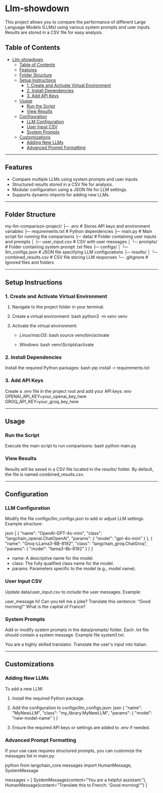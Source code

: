# Llm-showdown

This project allows you to compare the performance of different Large Language Models (LLMs) using various system prompts and user inputs. Results are stored in a CSV file for easy analysis.

## Table of Contents
- [Llm-showdown](#llm-showdown)
  - [Table of Contents](#table-of-contents)
  - [Features](#features)
  - [Folder Structure](#folder-structure)
  - [Setup Instructions](#setup-instructions)
    - [1. Create and Activate Virtual Environment](#1-create-and-activate-virtual-environment)
    - [2. Install Dependencies](#2-install-dependencies)
    - [3. Add API Keys](#3-add-api-keys)
  - [Usage](#usage)
    - [Run the Script](#run-the-script)
    - [View Results](#view-results)
  - [Configuration](#configuration)
    - [LLM Configuration](#llm-configuration)
    - [User Input CSV](#user-input-csv)
    - [System Prompts](#system-prompts)
  - [Customizations](#customizations)
    - [Adding New LLMs](#adding-new-llms)
    - [Advanced Prompt Formatting](#advanced-prompt-formatting)

---

## Features
- Compare multiple LLMs using system prompts and user inputs.
- Structured results stored in a CSV file for analysis.
- Modular configuration using a JSON file for LLM settings.
- Supports dynamic imports for adding new LLMs.

---

## Folder Structure


my-llm-comparison-project/
├─ .env                 # Stores API keys and environment variables
├─ requirements.txt     # Python dependencies
├─ main.py              # Main script for running the comparisons
├─ data/                # Folder containing user inputs and prompts
│  ├─ user_input.csv    # CSV with user messages
│  └─ prompts/          # Folder containing system prompt .txt files
├─ configs/
│  └─ llm_configs.json  # JSON file specifying LLM configurations
├─ results/
│  └─ combined_results.csv  # CSV file storing LLM responses
└─ .gitignore           # Ignored files and folders


---

## Setup Instructions

### 1. Create and Activate Virtual Environment

1. Navigate to the project folder in your terminal.
2. Create a virtual environment:
   bash
   python3 -m venv venv
   
3. Activate the virtual environment:
   - *Linux/macOS*:
     bash
     source venv/bin/activate
     
   - *Windows*:
     bash
     venv\Scripts\activate
     

### 2. Install Dependencies

Install the required Python packages:
bash
pip install -r requirements.txt


### 3. Add API Keys

Create a .env file in the project root and add your API keys:
env
OPENAI_API_KEY=your_openai_key_here
GROQ_API_KEY=your_groq_key_here


---

## Usage

### Run the Script

Execute the main script to run comparisons:
bash
python main.py


### View Results

Results will be saved in a CSV file located in the results/ folder. By default, the file is named combined_results.csv.

---

## Configuration

### LLM Configuration

Modify the file configs/llm_configs.json to add or adjust LLM settings. Example structure:

json
[
  {
    "name": "OpenAI-GPT-4o-mini",
    "class": "langchain_openai.ChatOpenAI",
    "params": {
      "model": "gpt-4o-mini"
    }
  },
  {
    "name": "Groq-LLama3-8B-8192",
    "class": "langchain_groq.ChatGroq",
    "params": {
      "model": "llama3-8b-8192"
    }
  }
]


- name: A descriptive name for the model.
- class: The fully qualified class name for the model.
- params: Parameters specific to the model (e.g., model name).

### User Input CSV

Update data/user_input.csv to include the user messages. Example:


user_message
hi!
Can you tell me a joke?
Translate this sentence: "Good morning!"
What is the capital of France?


### System Prompts

Add or modify system prompts in the data/prompts/ folder. Each .txt file should contain a system message. Example file system1.txt:


You are a highly skilled translator. Translate the user's input into Italian.


---

## Customizations

### Adding New LLMs

To add a new LLM:
1. Install the required Python package.
2. Add the configuration to configs/llm_configs.json:
   json
   {
     "name": "MyNewLLM",
     "class": "my_library.MyNewLLM",
     "params": {
       "model": "new-model-name"
     }
   }
   
3. Ensure the required API keys or settings are added to .env if needed.

### Advanced Prompt Formatting

If your use case requires structured prompts, you can customize the messages list in main.py:

python
from langchain_core.messages import HumanMessage, SystemMessage

messages = [
    SystemMessage(content="You are a helpful assistant."),
    HumanMessage(content="Translate this to French: 'Good morning!'")
]